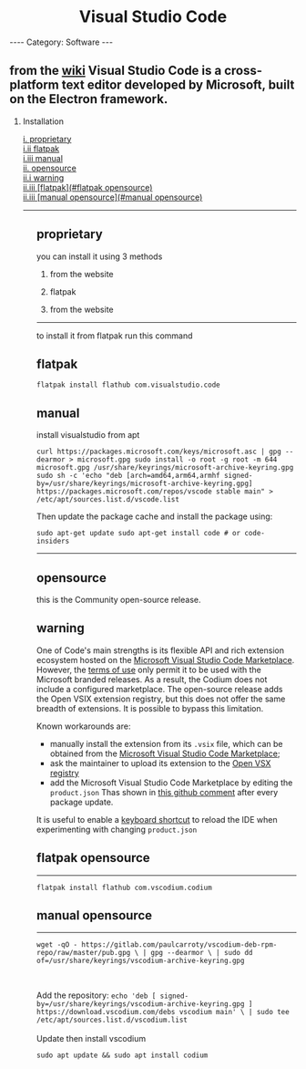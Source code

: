 
<h1 align="center"> Visual Studio Code </h1>
----
Category: Software
---


from the [wiki](https://code.visualstudio.com) Visual Studio Code is a cross-platform text editor developed by Microsoft, built on the Electron framework.
---
<ol>
<li>  Installation

<a href="#section-1"> i. [proprietary](#proprietary) </a><br />
<a href="#section-1"> i.ii [flatpak](#flatpak) </a><br />
<a href="#section-1"> i.iii [manual](#manual) </a> <br />
<a href="#section-1"> ii. [opensource](#opensource) </a><br />
<a href="#section-1"> ii.i [warning](#warning) </a><br />
<a href="#section-1"> ii.iii [flatpak](#flatpak opensource) </a> <br />
<a href="#section-1"> ii.iii [manual opensource](#manual opensource) </a> <br />
</li>



---

<ol>

##  proprietary
you can install it using 3 methods

1. from the website

2. flatpak

3. from the website
 

---
 to install it from flatpak 
run this command
## flatpak
```flatpak install flathub com.visualstudio.code```

## manual
install visualstudio from apt

`curl https://packages.microsoft.com/keys/microsoft.asc | gpg --dearmor > microsoft.gpg
sudo install -o root -g root -m 644 microsoft.gpg /usr/share/keyrings/microsoft-archive-keyring.gpg
sudo sh -c 'echo "deb [arch=amd64,arm64,armhf signed-by=/usr/share/keyrings/microsoft-archive-keyring.gpg] https://packages.microsoft.com/repos/vscode stable main" > /etc/apt/sources.list.d/vscode.list`

Then update the package cache and install the package using:

`sudo apt-get update
sudo apt-get install code # or code-insiders`


---
## opensource
this is the Community open-source release.

## warning

One of Code's main strengths is its flexible API and rich extension ecosystem hosted on the [Microsoft Visual Studio Code Marketplace](https://marketplace.visualstudio.com/vscode). However, the [terms of use](https://aka.ms/vsmarketplace-ToU) only permit it to be used with the Microsoft branded releases. As a result, the Codium does not include a configured marketplace. The open-source release adds the Open VSIX extension registry, but this does not offer the same breadth of extensions. It is possible to bypass this limitation.


Known workarounds are:
* manually install the extension from its `.vsix` file, which can be obtained from the [Microsoft Visual Studio Code Marketplace](https://marketplace.visualstudio.com/);
* ask the maintainer to upload its extension to the [Open VSX registry](https://open-vsx.org/)
* add the Microsoft Visual Studio Code Marketplace by editing the `product.json`  Thas shown in [this github comment](https://github.com/VSCodium/vscodium/issues/418#issuecomment-643664182) after every package update.

It is useful to enable a [keyboard shortcut](https://stackoverflow.com/a/69985500) to reload the IDE when experimenting with changing `product.json`

## flatpak opensource
---
`flatpak install flathub com.vscodium.codium`

## manual opensource
---
`wget -qO - https://gitlab.com/paulcarroty/vscodium-deb-rpm-repo/raw/master/pub.gpg \
    | gpg --dearmor \
    | sudo dd of=/usr/share/keyrings/vscodium-archive-keyring.gpg`

</br>

Add the repository:
`echo 'deb [ signed-by=/usr/share/keyrings/vscodium-archive-keyring.gpg ] https://download.vscodium.com/debs vscodium main' \
    | sudo tee /etc/apt/sources.list.d/vscodium.list`
</br>
</br>
Update then install vscodium

`sudo apt update && sudo apt install codium`
